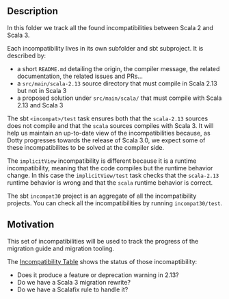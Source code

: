 ## Description

In this folder we track all the found incompatibilities between Scala 2 and Scala 3.

Each incompatibility lives in its own subfolder and sbt subproject. It is described by:
- a short `README.md` detailing the origin, the compiler message, the related documentation, the related issues and PRs...
- a `src/main/scala-2.13` source directory that must compile in Scala 2.13 but not in Scala 3
- a proposed solution under `src/main/scala/` that must compile with Scala 2.13 and Scala 3

The sbt `<incompat>/test` task ensures both that the `scala-2.13` sources does not compile and that the `scala` sources compiles with Scala 3. It will help us maintain an up-to-date view of the incompatibilities because, as Dotty progresses towards the release of Scala 3.0, we expect some of these incompatibilites to be solved at the compiler side.

The `implicitView` incompatibility is different because it is a runtime incompatibility, meaning that the code compiles but the runtime behavior change. In this case the `implicitView/test` task checks that the `scala-2.13` runtime behavior is wrong and that the `scala` runtime behavior is correct.

The sbt `incompat30` project is an aggregate of all the incompatibility projects. You can check all the incompatibilities by running `incompat30/test`.

## Motivation

This set of incompatibilities will be used to track the progress of the migration guide and migration tooling.

The [Incompatibility Table](https://scalacenter.github.io/scala-3-migration-guide/docs/incompatibilities/table.html) shows the status of those incomaptibility:
  - Does it produce a feature or deprecation warning in 2.13?
  - Do we have a Scala 3 migration rewrite?
  - Do we have a Scalafix rule to handle it?

